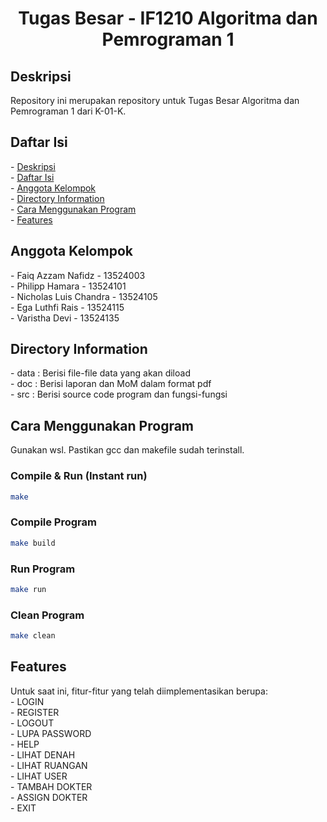 <h1 align="center">Tugas Besar - IF1210 Algoritma dan Pemrograman 1</h1>

<h2 id="description">Deskripsi</h2>
Repository ini merupakan repository untuk Tugas Besar Algoritma dan Pemrograman 1 dari K-01-K.

<h2 id="table-of-contents">Daftar Isi</h2>
- <a href="#description">Deskripsi</a><br/>
- <a href="#table-of-contents">Daftar Isi</a><br/>
- <a href="#member">Anggota Kelompok</a><br/>
- <a href="#directory">Directory Information</a><br/>
- <a href="#how-to-run">Cara Menggunakan Program</a><br/>
- <a href="#features">Features</a><br/>


<h2 id="member">Anggota Kelompok</h2>
- Faiq Azzam Nafidz - 13524003<br/>
- Philipp Hamara - 13524101<br/>
- Nicholas Luis Chandra - 13524105<br/>
- Ega Luthfi Rais - 13524115<br/>
- Varistha Devi - 13524135<br/>

<h2 id="directory">Directory Information</h2>
- data : Berisi file-file data yang akan diload <br/>
- doc : Berisi laporan dan MoM dalam format pdf <br/>
- src : Berisi source code program dan fungsi-fungsi <br/>

<h2 id="how-to-run">Cara Menggunakan Program</h2>
Gunakan wsl. Pastikan gcc dan makefile sudah terinstall.

### Compile & Run (Instant run)
```bash
make
```

### Compile Program
```bash
make build
```

### Run Program
```bash
make run
```

### Clean Program
```bash
make clean
```

<h2 id="features">Features</h2>
Untuk saat ini, fitur-fitur yang telah diimplementasikan berupa: <br/>
- LOGIN <br/>
- REGISTER <br/>
- LOGOUT <br/>
- LUPA PASSWORD <br/>
- HELP <br/>
- LIHAT DENAH <br/>
- LIHAT RUANGAN <br/>
- LIHAT USER <br/>
- TAMBAH DOKTER <br/>
- ASSIGN DOKTER <br/>
- EXIT



